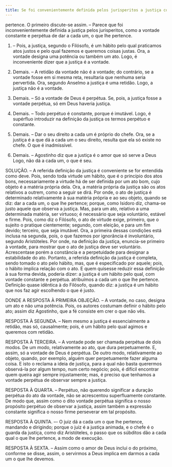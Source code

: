```yaml
---
title: Se foi convenientemente definida pelos jurisperitos a justiça como a vontade constante e perpétua de dar a cada um o que lhe pertence
---
```


pertence. O primeiro discute-se assim. – Parece que foi inconvenientemente definida a justiça pelos jurisperitos, como a vontade constante e perpétua de dar a cada um, o que lhe pertence.  

1. – Pois, a justiça, segundo o Filósofo, é um hábito pelo qual praticamos atos justos e pelo qual fazemos e queremos coisas justas. Ora, a vontade designa uma potência ou também um ato. Logo, é inconveniente dizer que a justiça é a vontade.  

2. Demais. – A retidão da vontade não é a vontade; do contrário, se a vontade fosse em si mesma reta, resultaria que nenhuma seria pervertida. Ora, segundo Anselmo a justiça é uma retidão. Logo, a justiça não é a vontade.  

3. Demais. – Só a vontade de Deus é perpétua. Se, pois, a justiça fosse a vontade perpétua, só em Deus haveria justiça.  

4. Demais. – Todo perpétuo é constante, porque é imutável. Logo, é supérfluo introduzir na definição da justiça os termos perpétuo e constante.  

5. Demais. – Dar o seu direito a cada um é próprio do chefe. Ora, se a justiça é a que dá a cada um o seu direito, resulta que ela só existe no chefe. O que é inadmissível.  

6. Demais. – Agostinho diz que a justiça é o amor que só serve a Deus Logo, não dá a cada um, o que é seu.  

SOLUÇÃO. – A referida definição da justiça é conveniente se for entendida como deve. Pois, sendo toda virtude um hábito, que é o princípio dos atos bons, necessariamente a virtude há de ser definida por um ato bom, cujo objeto é a matéria própria dela. Ora, a matéria própria da justiça são os atos relativos a outrem, como a seguir se dirá. Por onde, o ato de justiça é determinado relativamente à sua matéria própria e ao seu objeto, quando se diz: dar a cada um, o que lhe pertence; porque, como Isidoro diz, chama-se justo aquele que observa a justiça. Mas, para um ato, relativo a uma determinada matéria, ser virtuoso; é necessário que seja voluntário, estável e firme. Pois, como diz o Filósofo, o ato de virtude exige, primeiro, que o sujeito o pratique cientemente; segundo, com eleição, e para um fim devido; terceiro, que seja imutável. Ora, a primeira dessas condições está inclusa na segunda, pois, o que fazemos por ignorância é involuntário, segundo Aristóteles. Por onde, na definição da justiça, enuncia-se primeiro à vontade, para mostrar que o ato de justiça deve ser voluntário. Acrescentase porém a constância e a perpetuidade para designar a estabilidade do ato. Portanto, a referida definição da justiça é completa, sendo tomado o ato pelo hábito, mas, que é especificado por aquele; pois, o hábito implica relação com o ato. E quem quisesse reduzir essa definição à sua forma devida, poderia dizer: a justiça é um hábito pelo qual, com vontade constante e perpétua. atribuímos a cada um o que lhe pertence. Definição quase idêntica à do Filósofo, quando diz: a justiça é um hábito que nos faz agir escolhendo o que é justo. 

DONDE A RESPOSTA À PRIMEIRA OBJEÇÃO. – A vontade, no caso, designa um ato e não uma potência. Pois, os autores costumam definir o hábito pelo ato; assim diz Agostinho, que a fé consiste em crer o que não vês.  

RESPOSTA À SEGUNDA. – Nem mesmo a justiça é essencialmente a retidão, mas só, causalmente; pois, é um hábito pelo qual agimos e queremos com retidão.  

RESPOSTA À TERCEIRA. – A vontade pode ser chamada perpétua de dois modos. De um modo, relativamente ao ato, que dura perpetuamente. E, assim, só a vontade de Deus é perpétua. De outro modo, relativamente ao objeto, quando, por exemplo, alguém quer perpetuamente fazer alguma coisa. E isto o reclama a ideia de justiça, para a qual não basta querermos observá-la por algum tempo, num certo negócio; pois, é difícil encontrar quem queira agir sempre injustamente; mas, é preciso que tenhamos a vontade perpétua de observar sempre a justiça.  

RESPOSTA À QUARTA. – Perpétuo, não querendo significar a duração perpétua do ato da vontade, não se acrescentou superfluamente constante. De modo que, assim como o dito vontade perpétua significa o nosso propósito perpétuo de observar a justiça, assim também a expressão constante significa o nosso firme perseverar em tal propósito.  

RESPOSTA À QUINTA. –- O juiz dá a cada um o que lhe pertence, mandando e dirigindo; porque o juiz é a justiça animada, e o chefe é o guarda da justiça, como diz Aristóteles, o passo que os súbditos dão a cada qual o que lhe pertence, a modo de execução.  

RESPOSTA À SEXTA. – Assim como o amor de Deus inclui o do próximo, conforme se disse, assim, o servirmos a Deus implica em darmos a cada um o que lhe devemos.